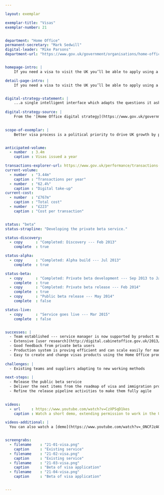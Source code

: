 ```yaml
---

layout: exemplar

exemplar-title: "Visas"
exemplar-number: 21


department: "Home Office"
permanent-secretary: "Mark Sedwill"
digital-leader: "Mike Parsons"
department-url: "https://www.gov.uk/government/organisations/home-office"


homepage-intro: |
    If you need a visa to visit the UK you’ll be able to apply using a simple online service

detail-page-intro: |
    If you need a visa to visit the UK you’ll be able to apply using a simple online service


digital-strategy-statement: |
    ...a single intelligent interface which adapts the questions it asks the user based on business rules: avoiding unnecessary questions and providing a dynamic, streamlined process that users (many of whom are not native English speakers) find simple and accessible.
    
digital-strategy-source: |
    From the '[Home Office digital strategy](https://www.gov.uk/government/publications/home-office-digital-strategy)' --- December 2012
    

scope-of-exemplar: |
    Better visa process is a political priority to drive UK growth by promoting visits from tourists, students and business people. [Currently 3.4m visas are issued at a cost of £767m/year, £223 per transaction](https://www.gov.uk/performance/transactions-explorer/service-details/home-office-visas-immigration-applications).


anticipated-volume:
  - number  : 3.4m
    caption : Visas issued a year

transactions-explorer-url: https://www.gov.uk/performance/transactions-explorer/service-details/moj-money-claims
current-volume:
  - number  : "3.44m"
    caption : "Transactions per year"
  - number  : "62.4%"
    caption : "Digital take-up"
current-cost:
  - number  : "£767m"
    caption : "Total cost"
  - number  : "£223"
    caption : "Cost per transaction"


status: "beta"
status-strapline: "Developing the private beta service."

status-discovery:
  - copy      : "Completed: Discovery --- Feb 2013"
    complete  : true

status-alpha:
  - copy      : "Completed: Alpha build --- Jul 2013"
    complete  : true

status-beta:
  - copy      : "Completed: Private beta development --- Sep 2013 to Jan 2014"
    complete  : true
  - copy      : "Completed: Private beta release --- Feb 2014"
    complete  : true
  - copy      : "Public beta release --- May 2014"
    complete  : false

status-live:
  - copy      : "Service goes live --- Mar 2015"
    complete  : false


successes: |
  - Team established --- service manager is now supported by product managers and owners
  - Extensive [user research](http://digital.cabinetoffice.gov.uk/2013/10/09/testing-with-users-around-the-world/) user research with a range of groups, including overseas users and UK legal representatives
  - Good feedback from private beta users
  - Production system is proving efficient and can scale easily for many users 
  - Easy to create and change visas products using the Home Office product catalogue
  
challenges: |
  - Existing teams and suppliers adapting to new working methods 

next-steps: |
  - Release the public beta service 
  - Deliver the next items from the roadmap of visa and immigration products
  - Refine the release pipeline activities to make them fully agile
  

videos:
  - url     : https://www.youtube.com/watch?v=CzXPSqD1kes
    caption : Watch a short demo, extending permission to work in the UK, filmed January 2014

videos-additional: |
  You can also watch a [demo](https://www.youtube.com/watch?v=_ONCFJzA0CM) introducing the service, filmed July 2013.


screengrabs:
  - filename    : "21-01-visa.png"
    caption     : "Existing service"
  - filename    : "21-02-visa.png"
    caption     : "Existing service"
  - filename    : "21-03-visa.png"
    caption     : "Beta of visa application"
  - filename    : "21-04-visa.png"
    caption     : "Beta of visa application"


---
```





